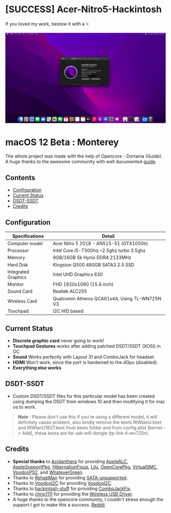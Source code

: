 # [SUCCESS] Acer-Nitro5-Hackintosh

If you loved my work, bestow it with a ⭐

[![Preview](snap.png)](https://github.com/afkniladri/Acer-Nitro5-Hackintosh-OC/)

# macOS 12 Beta : Monterey

The whole project was made with the help of Opencore - Dortania (Guide). A huge thanks to the awesome community with well ducumented [guide](https://dortania.github.io/OpenCore-Install-Guide/prerequisites.html).

## Contents

- [Configuration](#configuration)
- [Current Status](#current-status)
- [DSDT-SSDT](#dsdt-ssdt)
- [Credits](#credits)

## Configuration

| Specifications | Detail                                                  |
| ------------------- | ------------------------------------------- |
| Computer model      | Acer Nitro 5 2018 - AN515-51 (GTX1050ti)   |
| Processor           | Intel Core i5-7300hq ~2.5ghz turbo 3.5ghz  |
| Memory              | 8GB/16GB Sk Hynix DDR4 2133MHz             |
| Hard Disk           | Kingston Q500 480GB SATA3 2.5 SSD          |
| Integrated Graphics | Intel UHD Graphics 630                     |
| Monitor             | FHD 1920x1080 (15.6 inch)     |
| Sound Card          | Realtek ALC255                             |
| Wireless Card       | Qualcomm Atheros QCA61x4A, Using TL-WN725N V3|
| Touchpad            | I2C HID based                              |

## Current Status
- **Discrete graphic card** never going to work!
- **Touchpad Gestures** works after adding patched DSDT/SSDT (XOSI) in OC
- **Sound** Works perfectly with Layout 31 and ComboJack for headset.
- **HDMI** Won't work, since the port is hardwired to the dGpu (disabled).
- **Everything else works** 

## DSDT-SSDT
- Custom DSDT/SSDT files for this particular model has been created using dumping the DSDT from windows 10 and then modifying it for mac os to work.

> ***Note*** : Please don't use this if you're using a different model, it will definitely cause problem, also kindly remove the kexts RtWlanU.kext and RtWlanU1827.kext from kexts folder and from config.plist [kernel -> Add], these kexts are for usb wifi dongle (tp-link tl-wn725n).

## Credits

- **Special thanks** to [Acidanthera](https://github.com/acidanthera) for providing [AppleALC](https://github.com/acidanthera/AppleALC), [AppleSupportPkg](https://github.com/acidanthera/AppleSupportPkg), [HibernationFixup](https://github.com/acidanthera/HibernationFixup), [Lilu](https://github.com/acidanthera/Lilu), [OpenCorePkg](https://github.com/acidanthera/OpenCorePkg), [VirtualSMC](https://github.com/acidanthera/VirtualSMC), [VoodooPS2](https://github.com/acidanthera/VoodooPS2), and [WhateverGreen](https://github.com/acidanthera/WhateverGreen).
- Thanks to [RehabMan](https://github.com/RehabMan) for providing [SATA-unsupported](https://github.com/RehabMan/hack-tools/tree/master/kexts/SATA-unsupported.kext).
- Thanks to [VoodooI2C](https://github.com/VoodooI2C) for providing [VoodooI2C](https://github.com/VoodooI2C/VoodooI2C).
- Thanks to [hackintosh-stuff](https://github.com/hackintosh-stuff) for providing [ComboJackFix](https://github.com/hackintosh-stuff/ComboJack).
- Thanks to [chris1111](https://github.com/chris1111) for providing the [Wireless USB Driver](https://github.com/hackintosh-stuff/ComboJack).
- A huge thanks to the opencore community, I couldn't stress enough the support I got to make this a success. [Reddit](https://www.reddit.com/r/hackintosh/) 
